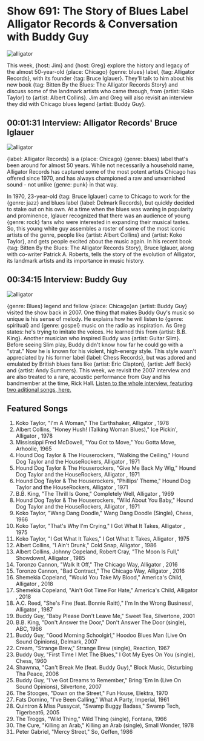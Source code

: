 

# Show 691: The Story of Blues Label Alligator Records & Conversation with Buddy Guy

![alligator](https://sound-images.s3.amazonaws.com/images/2019/alligator.jpeg)

This week, {host: Jim} and {host: Greg} explore the history and legacy of the almost 50-year-old {place: Chicago} {genre: blues} label, {tag: Alligator Records}, with its founder {tag: Bruce Iglauer}. They'll talk to him about his new book {tag: Bitten By the Blues: The Alligator Records Story} and discuss some of the landmark artists who came through, from {artist: Koko Taylor} to {artist: Albert Collins}. Jim and Greg will also revisit an interview they did with Chicago blues legend {artist: Buddy Guy}.


## 00:01:31 Interview: Alligator Records' Bruce Iglauer
![alligator](https://sound-images.s3.amazonaws.com/images/2019/bitten.jpg)

{label: Alligator Records} is a {place: Chicago} {genre: blues} label that's been around for almost 50 years. While not necessarily a household name, Alligator Records has captured some of the most potent artists Chicago has offered since 1970, and has always championed a raw and unvarnished sound - not unlike {genre: punk} in that way.

In 1970, 23-year-old {tag: Bruce Iglauer} came to Chicago to work for the {genre: jazz} and blues label {label: Delmark Records}, but quickly decided to stake out on his own. At a time when the blues was waning in popularity and prominence, Iglauer recognized that there was an audience of young {genre: rock} fans who were interested in expanding their musical tastes. So, this young white guy assembles a roster of some of the most iconic artists of the genre, people like {artist: Albert Collins} and {artist: Koko Taylor}, and gets people excited about the music again. In his recent book {tag: Bitten By the Blues: The Alligator Records Story}, Bruce Iglauer, along with co-writer Patrick A. Roberts, tells the story of the evolution of Alligator, its landmark artists and its importance in music history. 


## 00:34:15 Interview: Buddy Guy
![alligator](https://sound-images.s3.amazonaws.com/images/2019/buddy2.jpg)

{genre: Blues} legend and fellow {place: Chicago}an {artist: Buddy Guy} visited the show back in 2007. 
One thing that makes Buddy Guy's music so unique is his sense of melody. He explains how he will listen to {genre: spiritual} and {genre: gospel} music on the radio as inspiration. As Greg states: he's trying to imitate the voices. He learned this from {artist: B.B. King}. Another musician who inspired Buddy was {artist: Guitar Slim}. Before seeing Slim play, Buddy didn't know how far he could go with a "strat." Now he is known for his violent, high-energy style. This style wasn't appreciated by his former label {label: Chess Records}, but was adored and emulated by British blues fans like {artist: Eric Clapton}, {artist: Jeff Beck} and {artist: Andy Summers}. This week, we revisit the 2007 interview and are also treated to a rare, acoustic performance from Guy and his bandmember at the time, Rick Hall. [Listen to the whole interview, featuring two aditional songs, here.](https://www.soundopinions.org/show/58/)


## Featured Songs
1. Koko Taylor, "I'm A Woman," The Earthshaker, Alligator , 1978
1. Albert Collins, "Honey Hush! (Talking Woman Blues)," Ice Pickin', Alligator , 1978
1. Mississippi Fred McDowell, "You Got to Move," You Gotta Move, Arhoolie, 1965
1. Hound Dog Taylor & The Houserockers, "Walking the Ceiling," Hound Dog Taylor and the HouseRockers, Alligator , 1971
1. Hound Dog Taylor & The Houserockers, "Give Me Back My Wig," Hound Dog Taylor and the HouseRockers, Alligator , 1971
1. Hound Dog Taylor & The Houserockers, "Phillips' Theme," Hound Dog Taylor and the HouseRockers, Alligator , 1971
1. B.B. King, "The Thrill Is Gone," Completely Well, Alligator , 1969
1. Hound Dog Taylor & The Houserockers, "Wild About You Baby," Hound Dog Taylor and the HouseRockers, Alligator , 1971
1. Koko Taylor, "Wang Dang Doodle," Wang Dang Doodle (Single), Chess, 1966
1. Koko Taylor, "That's Why I'm Crying," I Got What It Takes, Alligator , 1975
1. Koko Taylor, "I Got What It Takes," I Got What It Takes, Alligator , 1975
1. Albert Collins, "I Ain't Drunk," Cold Snap, Alligator , 1986
1. Albert Collins, Johnny Copeland, Robert Cray, "The Moon Is Full," Showdown!, Alligator , 1985
1. Toronzo Cannon, "Walk It Off," The Chicago Way, Alligator , 2016
1. Toronzo Cannon, "Bad Contract," The Chicago Way, Alligator , 2016
1. Shemekia Copeland, "Would You Take My Blood," America's Child, Alligator , 2018
1. Shemekia Copeland, "Ain't Got Time For Hate," America's Child, Alligator , 2018
1. A.C. Reed, "She's Fine (feat. Bonnie Raitt)," I'm In the Wrong Business!, Alligator , 1987
1. Buddy Guy, "Baby Please Don't Leave Me," Sweet Tea, Silvertone, 2001
1. B.B. King, "Don't Answer the Door," Don't Answer The Door (single), ABC, 1966
1. Buddy Guy, "Good Morning Schoolgirl," Hoodoo Blues Man (Live On Sound Opinions), Delmark, 2007
1. Cream, "Strange Brew," Strange Brew (single), Reaction, 1967
1. Buddy Guy, "First Time I Met The Blues," I Got My Eyes On You (single), Chess, 1960
1. Shawnna, "Can't Break Me (feat. Buddy Guy)," Block Music, Disturbing Tha Peace, 2006
1. Buddy Guy, "I've Got Dreams to Remember," Bring 'Em In (Live On Sound Opinions), Silvertone, 2007
1. The Stooges, "Down on the Street," Fun House, Elektra, 1970
1. Fats Domino, "I've Been Calling," What A Party, Imperial, 1961
1. Quintron & Miss Pussycat, "Swamp Buggy Badass," Swamp Tech, Tigerbeat6, 2005
1. The Troggs, "Wild Thing," Wild Thing (single), Fontana, 1966
1. The Cure, "Killing an Arab," Killing an Arab (single), Small Wonder, 1978
1. Peter Gabriel, "Mercy Street," So, Geffen, 1986